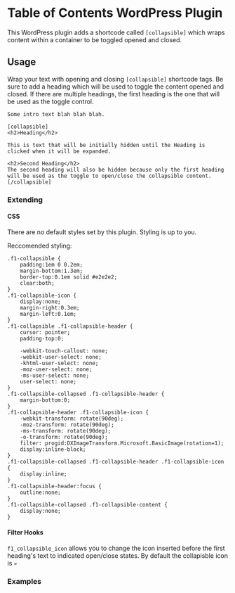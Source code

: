 # Table of Contents WordPress Plugin

This WordPress plugin adds a shortcode called `[collapsible]` which wraps content within a container to be toggled opened and closed. 

## Usage

Wrap your text with opening and closing `[collapsible]` shortcode tags. Be sure to add a heading which will be used to toggle the content opened and closed. If there are multiple headings, the first heading is the one that will be used as the toggle control.

```
Some intro text blah blah blah.

[collapsible]
<h2>Heading</h2>

This is text that will be initially hidden until the Heading is clicked when it will be expanded.

<h2>Second Heading</h2>
The second heading will also be hidden because only the first heading will be used as the toggle to open/close the collapsible content.
[/collapsible]
```

### Extending

#### CSS

There are no default styles set by this plugin. Styling is up to you.

Reccomended styling:

```
.f1-collapsible {
	padding:1em 0 0.2em;
	margin-bottom:1.3em;
	border-top:0.1em solid #e2e2e2;
	clear:both;
}
.f1-collapsible-icon {
	display:none;
	margin-right:0.3em;
	margin-left:0.1em;
}
.f1-collapsible .f1-collapsible-header {
	cursor: pointer;
	padding-top:0;

	-webkit-touch-callout: none;
	-webkit-user-select: none;
	-khtml-user-select: none;
	-moz-user-select: none;
	-ms-user-select: none;
	user-select: none;
}
.f1-collapsible-collapsed .f1-collapsible-header {
	margin-bottom:0;
}
.f1-collapsible-header .f1-collapsible-icon {
	-webkit-transform: rotate(90deg);
	-moz-transform: rotate(90deg);
	-ms-transform: rotate(90deg);
	-o-transform: rotate(90deg);
	filter: progid:DXImageTransform.Microsoft.BasicImage(rotation=1);
	display:inline-block;
}
.f1-collapsible-collapsed .f1-collapsible-header .f1-collapsible-icon {
	display:inline;
}
.f1-collapsible-header:focus {
	outline:none;
}
.f1-collapsible-collapsed .f1-collapsible-content {
	display:none;
}
```

#### Filter Hooks

`f1_collapsible_icon` allows you to change the icon inserted before the first heading's text to indicated open/close states. By default the collapisble icon is `»`

### Examples